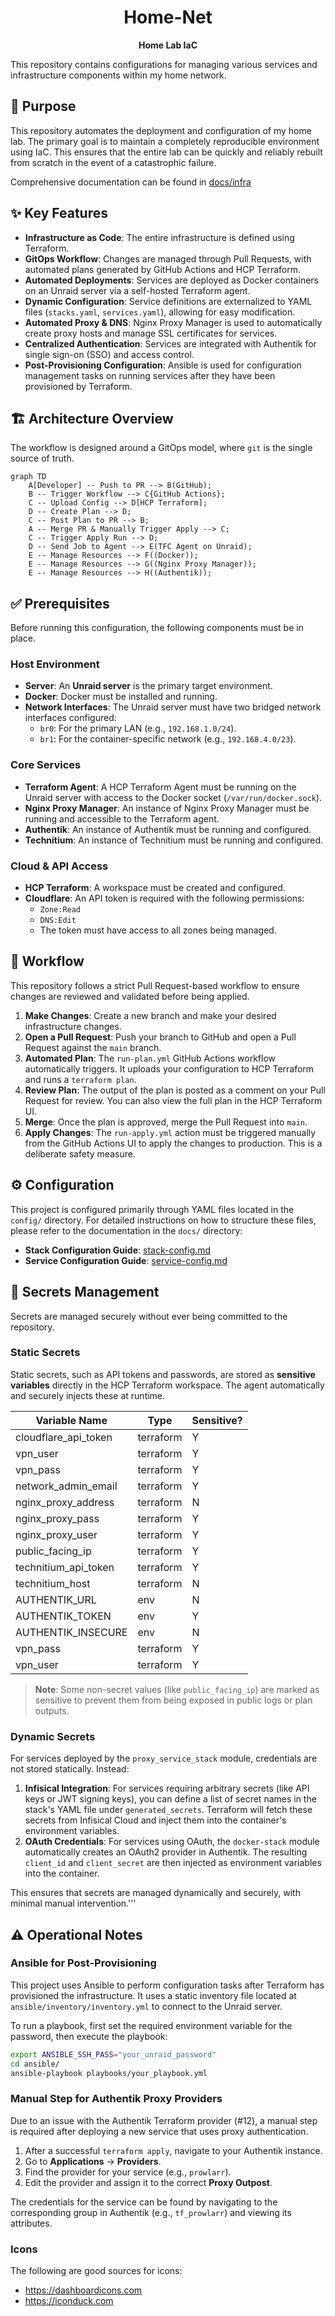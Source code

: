 <div align="center">
  <h1>Home-Net</h1>
  <p><strong>Home Lab IaC</strong></p>
</div>

This repository contains configurations for managing various services and infrastructure components within my home network.

## 🎯 Purpose

This repository automates the deployment and configuration of my home lab. The primary goal is to maintain a completely reproducible environment using IaC. This ensures that the entire lab can be quickly and reliably rebuilt from scratch in the event of a catastrophic failure.

Comprehensive documentation can be found in [docs/infra](docs/infra/Home.md)
## ✨ Key Features

*   **Infrastructure as Code**: The entire infrastructure is defined using Terraform.
*   **GitOps Workflow**: Changes are managed through Pull Requests, with automated plans generated by GitHub Actions and HCP Terraform.
*   **Automated Deployments**: Services are deployed as Docker containers on an Unraid server via a self-hosted Terraform agent.
*   **Dynamic Configuration**: Service definitions are externalized to YAML files (`stacks.yaml`, `services.yaml`), allowing for easy modification.
*   **Automated Proxy & DNS**: Nginx Proxy Manager is used to automatically create proxy hosts and manage SSL certificates for services.
*   **Centralized Authentication**: Services are integrated with Authentik for single sign-on (SSO) and access control.
*   **Post-Provisioning Configuration**: Ansible is used for configuration management tasks on running services after they have been provisioned by Terraform.


## 🏗️ Architecture Overview

The workflow is designed around a GitOps model, where `git` is the single source of truth.

```mermaid
graph TD
    A[Developer] -- Push to PR --> B(GitHub);
    B -- Trigger Workflow --> C{GitHub Actions};
    C -- Upload Config --> D[HCP Terraform];
    D -- Create Plan --> D;
    C -- Post Plan to PR --> B;
    A -- Merge PR & Manually Trigger Apply --> C;
    C -- Trigger Apply Run --> D;
    D -- Send Job to Agent --> E(TFC Agent on Unraid);
    E -- Manage Resources --> F((Docker));
    E -- Manage Resources --> G((Nginx Proxy Manager));
    E -- Manage Resources --> H((Authentik));
```

## ✅ Prerequisites
Before running this configuration, the following components must be in place.

### Host Environment
- **Server**: An **Unraid server** is the primary target environment.
- **Docker**: Docker must be installed and running.
- **Network Interfaces**: The Unraid server must have two bridged network interfaces configured:
  - `br0`: For the primary LAN (e.g., `192.168.1.0/24`).
  - `br1`: For the container-specific network (e.g., `192.168.4.0/23`).

### Core Services
- **Terraform Agent**: A HCP Terraform Agent must be running on the Unraid server with access to the Docker socket (`/var/run/docker.sock`).
- **Nginx Proxy Manager**: An instance of Nginx Proxy Manager must be running and accessible to the Terraform agent.
- **Authentik**: An instance of Authentik must be running and configured.
- **Technitium**: An instance of Technitium must be running and configured.

### Cloud & API Access
- **HCP Terraform**: A workspace must be created and configured.
- **Cloudflare**: An API token is required with the following permissions:
  - `Zone:Read`
  - `DNS:Edit`
  - The token must have access to all zones being managed.

## 🚀 Workflow


This repository follows a strict Pull Request-based workflow to ensure changes are reviewed and validated before being applied.

1.  **Make Changes**: Create a new branch and make your desired infrastructure changes.
2.  **Open a Pull Request**: Push your branch to GitHub and open a Pull Request against the `main` branch.
3.  **Automated Plan**: The `run-plan.yml` GitHub Actions workflow automatically triggers. It uploads your configuration to HCP Terraform and runs a `terraform plan`.
4.  **Review Plan**: The output of the plan is posted as a comment on your Pull Request for review. You can also view the full plan in the HCP Terraform UI.
5.  **Merge**: Once the plan is approved, merge the Pull Request into `main`.
6.  **Apply Changes**: The `run-apply.yml` action must be triggered manually from the GitHub Actions UI to apply the changes to production. This is a deliberate safety measure.

## ⚙️ Configuration

This project is configured primarily through YAML files located in the `config/` directory. For detailed instructions on how to structure these files, please refer to the documentation in the `docs/` directory:

*   **Stack Configuration Guide**: [stack-config.md](docs/config/stack-config.md)
*   **Service Configuration Guide**: [service-config.md](docs/config/service-config.md)


## 🔐 Secrets Management

Secrets are managed securely without ever being committed to the repository.

### Static Secrets
Static secrets, such as API tokens and passwords, are stored as **sensitive variables** directly in the HCP Terraform workspace. The agent automatically and securely injects these at runtime.

|Variable Name|Type|Sensitive?|
|---|---|---|
|cloudflare_api_token|terraform|Y|
|vpn_user|terraform|Y|
|vpn_pass|terraform|Y|
|network_admin_email|terraform|Y|
|nginx_proxy_address|terraform|N|
|nginx_proxy_pass|terraform|Y|
|nginx_proxy_user|terraform|Y|
|public_facing_ip|terraform|Y|
|technitium_api_token|terraform|Y|
|technitium_host|terraform|N|
|AUTHENTIK_URL|env|N|
|AUTHENTIK_TOKEN|env|Y|
|AUTHENTIK_INSECURE|env|N|
|vpn_pass|terraform|Y|
|vpn_user|terraform|Y|

> **Note**: Some non-secret values (like `public_facing_ip`) are marked as sensitive to prevent them from being exposed in public logs or plan outputs.

### Dynamic Secrets
For services deployed by the `proxy_service_stack` module, credentials are not stored statically. Instead:
1.  **Infisical Integration**: For services requiring arbitrary secrets (like API keys or JWT signing keys), you can define a list of secret names in the stack's YAML file under `generated_secrets`. Terraform will fetch these secrets from Infisical Cloud and inject them into the container's environment variables.
2.  **OAuth Credentials**: For services using OAuth, the `docker-stack` module automatically creates an OAuth2 provider in Authentik. The resulting `client_id` and `client_secret` are then injected as environment variables into the container.

This ensures that secrets are managed dynamically and securely, with minimal manual intervention.'''

## ⚠️ Operational Notes

### Ansible for Post-Provisioning

This project uses Ansible to perform configuration tasks after Terraform has provisioned the infrastructure. It uses a static inventory file located at `ansible/inventory/inventory.yml` to connect to the Unraid server.

To run a playbook, first set the required environment variable for the password, then execute the playbook:
```bash
export ANSIBLE_SSH_PASS="your_unraid_password"
cd ansible/
ansible-playbook playbooks/your_playbook.yml
```

### Manual Step for Authentik Proxy Providers

Due to an issue with the Authentik Terraform provider (#12), a manual step is required after deploying a new service that uses proxy authentication.

1.  After a successful `terraform apply`, navigate to your Authentik instance.
2.  Go to **Applications** -> **Providers**.
3.  Find the provider for your service (e.g., `prowlarr`).
4.  Edit the provider and assign it to the correct **Proxy Outpost**.

The credentials for the service can be found by navigating to the corresponding group in Authentik (e.g., `tf_prowlarr`) and viewing its attributes.

### Icons

The following are good sources for icons:

- https://dashboardicons.com
- https://iconduck.com